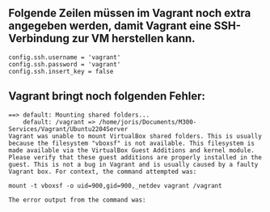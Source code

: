 ## Folgende Zeilen müssen im Vagrant noch extra angegeben werden, damit Vagrant eine SSH-Verbindung zur VM herstellen kann.
```
config.ssh.username = 'vagrant'
config.ssh.password = 'vagrant'
config.ssh.insert_key = false
```
## Vagrant bringt noch folgenden Fehler:
```
==> default: Mounting shared folders...
    default: /vagrant => /home/joris/Documents/M300-Services/Vagrant/Ubuntu2204Server
Vagrant was unable to mount VirtualBox shared folders. This is usually
because the filesystem "vboxsf" is not available. This filesystem is
made available via the VirtualBox Guest Additions and kernel module.
Please verify that these guest additions are properly installed in the
guest. This is not a bug in Vagrant and is usually caused by a faulty
Vagrant box. For context, the command attempted was:

mount -t vboxsf -o uid=900,gid=900,_netdev vagrant /vagrant

The error output from the command was:
```